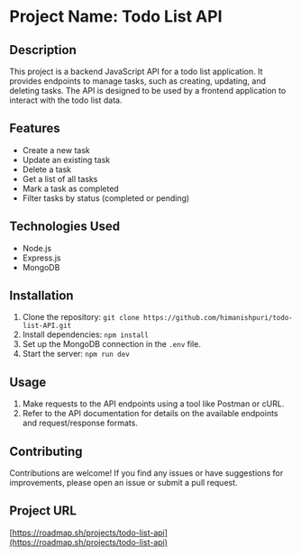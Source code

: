 # Project Name: Todo List API

## Description

This project is a backend JavaScript API for a todo list application. It provides endpoints to manage tasks, such as creating, updating, and deleting tasks. The API is designed to be used by a frontend application to interact with the todo list data.

## Features

-  Create a new task
-  Update an existing task
-  Delete a task
-  Get a list of all tasks
-  Mark a task as completed
-  Filter tasks by status (completed or pending)

## Technologies Used

-  Node.js
-  Express.js
-  MongoDB

## Installation

1. Clone the repository: `git clone https://github.com/himanishpuri/todo-list-API.git`
2. Install dependencies: `npm install`
3. Set up the MongoDB connection in the `.env` file.
4. Start the server: `npm run dev`

## Usage

1. Make requests to the API endpoints using a tool like Postman or cURL.
2. Refer to the API documentation for details on the available endpoints and request/response formats.

## Contributing

Contributions are welcome! If you find any issues or have suggestions for improvements, please open an issue or submit a pull request.

## Project URL

[https://roadmap.sh/projects/todo-list-api](https://roadmap.sh/projects/todo-list-api)
